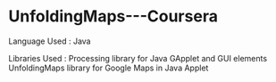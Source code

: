 # UnfoldingMaps---Coursera

Language Used : Java

Libraries Used : Processing library for Java GApplet and GUI elements
                 UnfoldingMaps library for Google Maps in Java Applet
